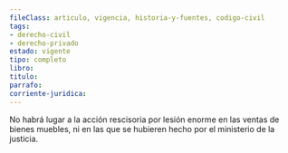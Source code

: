 ```yaml
---
fileClass: articulo, vigencia, historia-y-fuentes, codigo-civil
tags:
- derecho-civil
- derecho-privado
estado: vigente
tipo: completo
libro:
titulo:
parrafo:
corriente-juridica:
---
```

No habrá lugar a la acción rescisoria por lesión enorme en las ventas de bienes muebles, ni en las que se hubieren hecho por el ministerio de la justicia.